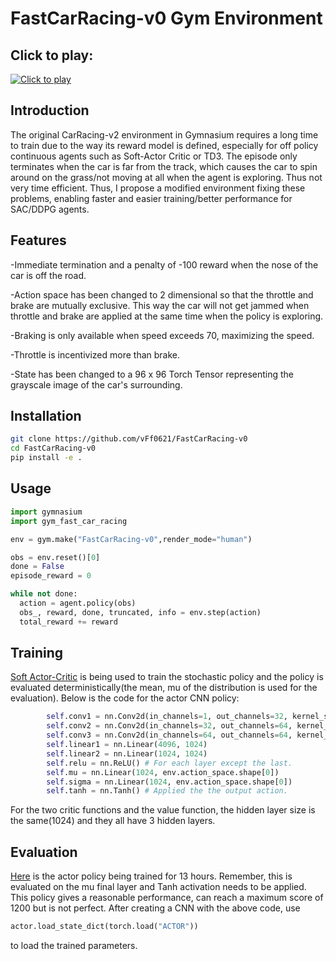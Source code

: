 # FastCarRacing-v0 Gym Environment

## Click to play: 
[![Click to play](https://img.youtube.com/vi/ByztGknW5XE/0.jpg)](https://www.youtube.com/watch?v=ByztGknW5XE)

## Introduction

The original CarRacing-v2 environment in Gymnasium requires a long time to train due to the way its reward model is defined, especially for off policy continuous agents such as Soft-Actor Critic or TD3. The episode only terminates when the car is far from the track, which causes the car to spin around on the grass/not moving at all when the agent is exploring. Thus not very time efficient. Thus, I propose a modified environment fixing these problems, enabling faster and easier training/better performance for SAC/DDPG agents. 



## Features

-Immediate termination and a penalty of -100 reward when the nose of the car is off the road.

-Action space has been changed to 2 dimensional so that the throttle and brake are mutually exclusive. This way the car will not get jammed when throttle and brake are applied at the same time when the policy is exploring.

-Braking is only available when speed exceeds 70, maximizing the speed.

-Throttle is incentivized more than brake.

-State has been changed to a 96 x 96 Torch Tensor representing the grayscale image of the car's surrounding.

## Installation

```bash
git clone https://github.com/vFf0621/FastCarRacing-v0
cd FastCarRacing-v0
pip install -e .
```

## Usage

```python
import gymnasium
import gym_fast_car_racing

env = gym.make("FastCarRacing-v0",render_mode="human")

obs = env.reset()[0]
done = False
episode_reward = 0

while not done:
  action = agent.policy(obs)
  obs_, reward, done, truncated, info = env.step(action)
  total_reward += reward

```

## Training

[Soft Actor-Critic](https://arxiv.org/abs/1801.01290) is being used to train the stochastic policy and the policy is evaluated deterministically(the mean, mu of the distribution is used for the evaluation). Below is the code for the actor CNN policy:

```python
        self.conv1 = nn.Conv2d(in_channels=1, out_channels=32, kernel_size=8, stride=4)
        self.conv2 = nn.Conv2d(in_channels=32, out_channels=64, kernel_size=4, stride=2)
        self.conv3 = nn.Conv2d(in_channels=64, out_channels=64, kernel_size=3, stride=1)
        self.linear1 = nn.Linear(4096, 1024)
        self.linear2 = nn.Linear(1024, 1024)
        self.relu = nn.ReLU() # For each layer except the last.
        self.mu = nn.Linear(1024, env.action_space.shape[0])
        self.sigma = nn.Linear(1024, env.action_space.shape[0])
        self.tanh = nn.Tanh() # Applied the the output action.

```
For the two critic functions and the value function, the hidden layer size is the same(1024) and they all have 3 hidden layers.


## Evaluation

[Here](https://drive.google.com/file/d/1WlVLNuqCGoEFpw5hY7FWaRuPv3_PmZ0h/view?usp=drive_link) is the actor policy being trained for 13 hours. Remember, this is evaluated on the mu final layer and Tanh activation needs to be applied. This policy gives a reasonable performance, can reach a maximum score of 1200 but is not perfect. After creating a CNN with the above code, use
```python
actor.load_state_dict(torch.load("ACTOR"))
```
to load the trained parameters.


